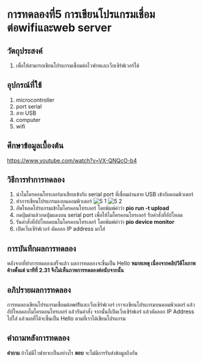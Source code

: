 # การทดลองที่5 การเขียนโปรแกรมเชื่อมต่อwifiและweb server

## วัตถุประสงค์
1. เพื่อให้สามารถเขียนโปรแกรมเชื่อมต่อไวฟายและเว็บเซิร์ฟเวอร์ได้

## อุปกรณ์ที่ใช้
1. microcontroller
2. port serial
3. สาย USB
4. computer
5. wifi

## ศึกษาข้อมูลเบื้องต้น
https://www.youtube.com/watch?v=VX-QNQcO-b4

## วิธีการทำการทดลอง
1. นำไมโครคอนโทรเลอร์มาเสียบเข้ากับ serial port ที่เชื่อมผ่านสาย USB เข้ากับคอมพิวเตอร์
2. ทำการเขียนโปรแกรมลงบนคอมพิวเตอร์ ![5 1](https://user-images.githubusercontent.com/80879763/113073058-97cf7200-91f2-11eb-9b2e-f3cae1cacc2e.png)
![5 2](https://user-images.githubusercontent.com/80879763/113073087-a027ad00-91f2-11eb-8ada-c20a0252e3e6.png)
3. อัพโหลดโปรแกรมเข้าไมโครคอนโทรเลอร์ โดยพิมพ์คำว่า **pio run -t upload**
4. กดปุ่มดำแล้วกดปุ่มแดงบน serial port เพื่อให้ไมโครคอนโทรเลอร์ รับคำสั่งที่อัปโหลด
5. รันคำสั่งที่อัปโหลดบนไมโครคอนโทรเลอร์ โดยพิมพ์คำว่า **pio device monitor**
6. เปิดเว็บเซิร์ฟเวอร์ คัดลอก IP address มาใส่

## การบันทึกผลการทดลอง
หลังจากที่ทำการทดลองเสร็จแล้ว ผลการทดลองจะขึ้นเป็น Hello 
**หมายเหตุ เนื่องจากคลิปวิดีโอภาพค้างตั้งแต่ นาทีที่ 2.31 จึงไม่เห็นภาพการทดลองต่อนับจากนั้น**

## อภิปรายผลการทดลอง
การทดลองเขียนโปรแกรมเชื่อมต่อwifiและเว็บเซิร์ฟเวอร์ เราจะเขียนโปรแกรมบนคอมพิวเตอร์ แล้วอัปโหลดลงไมโครคอนโทรเลอร์ แล้วรันคำสั่ง จากนั้นก็เปิดเว็บเซิร์ฟเอร์ แล้วคัดลอก IP Address ไปใส่
แล้วผลที่ได้จะขึ้นเป็น Hello ตามที่เราได้เขียนโปรแกรม

## คำถามหลังการทดลอง
**คำถาม** ถ้าไม่มีไวฟายจะเป็นอย่างไร
**ตอบ** จะไม่มีการรับส่งข้อมูลถึงกัน
